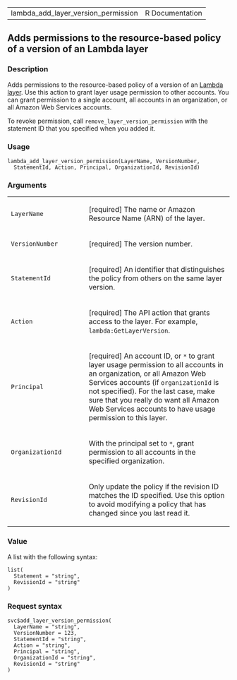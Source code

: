 <table style="width: 100%;">
<tbody>
<tr class="odd">
<td>lambda_add_layer_version_permission</td>
<td style="text-align: right;">R Documentation</td>
</tr>
</tbody>
</table>

## Adds permissions to the resource-based policy of a version of an Lambda layer

### Description

Adds permissions to the resource-based policy of a version of an [Lambda
layer](https://docs.aws.amazon.com/lambda/latest/dg/configuration-layers.html).
Use this action to grant layer usage permission to other accounts. You
can grant permission to a single account, all accounts in an
organization, or all Amazon Web Services accounts.

To revoke permission, call `remove_layer_version_permission` with the
statement ID that you specified when you added it.

### Usage

    lambda_add_layer_version_permission(LayerName, VersionNumber,
      StatementId, Action, Principal, OrganizationId, RevisionId)

### Arguments

<table>
<colgroup>
<col style="width: 35%" />
<col style="width: 65%" />
</colgroup>
<tbody>
<tr class="odd">
<td><code
id="lambda_add_layer_version_permission_:_LayerName">LayerName</code></td>
<td><p>[required] The name or Amazon Resource Name (ARN) of the
layer.</p></td>
</tr>
<tr class="even">
<td><code
id="lambda_add_layer_version_permission_:_VersionNumber">VersionNumber</code></td>
<td><p>[required] The version number.</p></td>
</tr>
<tr class="odd">
<td><code
id="lambda_add_layer_version_permission_:_StatementId">StatementId</code></td>
<td><p>[required] An identifier that distinguishes the policy from
others on the same layer version.</p></td>
</tr>
<tr class="even">
<td><code
id="lambda_add_layer_version_permission_:_Action">Action</code></td>
<td><p>[required] The API action that grants access to the layer. For
example, <code>lambda:GetLayerVersion</code>.</p></td>
</tr>
<tr class="odd">
<td><code
id="lambda_add_layer_version_permission_:_Principal">Principal</code></td>
<td><p>[required] An account ID, or <code>*</code> to grant layer usage
permission to all accounts in an organization, or all Amazon Web
Services accounts (if <code>organizationId</code> is not specified). For
the last case, make sure that you really do want all Amazon Web Services
accounts to have usage permission to this layer.</p></td>
</tr>
<tr class="even">
<td><code
id="lambda_add_layer_version_permission_:_OrganizationId">OrganizationId</code></td>
<td><p>With the principal set to <code>*</code>, grant permission to all
accounts in the specified organization.</p></td>
</tr>
<tr class="odd">
<td><code
id="lambda_add_layer_version_permission_:_RevisionId">RevisionId</code></td>
<td><p>Only update the policy if the revision ID matches the ID
specified. Use this option to avoid modifying a policy that has changed
since you last read it.</p></td>
</tr>
</tbody>
</table>

### Value

A list with the following syntax:

    list(
      Statement = "string",
      RevisionId = "string"
    )

### Request syntax

    svc$add_layer_version_permission(
      LayerName = "string",
      VersionNumber = 123,
      StatementId = "string",
      Action = "string",
      Principal = "string",
      OrganizationId = "string",
      RevisionId = "string"
    )
